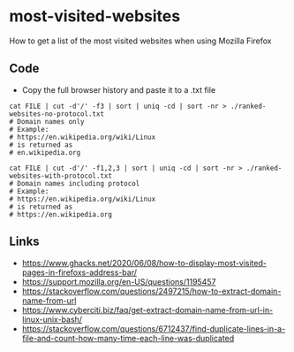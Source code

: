 # most-visited-websites
How to get a list of the most visited websites when using Mozilla Firefox

## Code

- Copy the full browser history and paste it to a .txt file

```
cat FILE | cut -d'/' -f3 | sort | uniq -cd | sort -nr > ./ranked-websites-no-protocol.txt
# Domain names only
# Example:
# https://en.wikipedia.org/wiki/Linux
# is returned as
# en.wikipedia.org

cat FILE | cut -d'/' -f1,2,3 | sort | uniq -cd | sort -nr > ./ranked-websites-with-protocol.txt
# Domain names including protocol
# Example:
# https://en.wikipedia.org/wiki/Linux
# is returned as
# https://en.wikipedia.org
```

## Links
- https://www.ghacks.net/2020/06/08/how-to-display-most-visited-pages-in-firefoxs-address-bar/
- https://support.mozilla.org/en-US/questions/1195457
- https://stackoverflow.com/questions/2497215/how-to-extract-domain-name-from-url
- https://www.cyberciti.biz/faq/get-extract-domain-name-from-url-in-linux-unix-bash/
- https://stackoverflow.com/questions/6712437/find-duplicate-lines-in-a-file-and-count-how-many-time-each-line-was-duplicated
